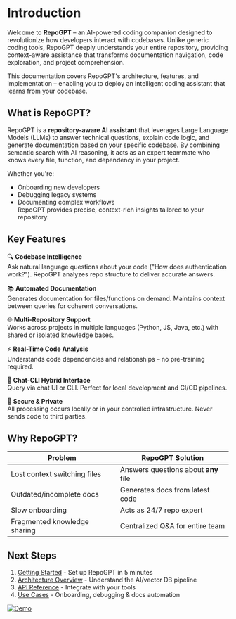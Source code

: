 # Introduction

Welcome to **RepoGPT** – an AI-powered coding companion designed to revolutionize how developers interact with codebases. Unlike generic coding tools, RepoGPT deeply understands your entire repository, providing context-aware assistance that transforms documentation navigation, code exploration, and project comprehension.

This documentation covers RepoGPT's architecture, features, and implementation – enabling you to deploy an intelligent coding assistant that learns from your codebase.

## What is RepoGPT?

RepoGPT is a **repository-aware AI assistant** that leverages Large Language Models (LLMs) to answer technical questions, explain code logic, and generate documentation based on your specific codebase. By combining semantic search with AI reasoning, it acts as an expert teammate who knows every file, function, and dependency in your project.

Whether you're:
- Onboarding new developers
- Debugging legacy systems
- Documenting complex workflows  
RepoGPT provides precise, context-rich insights tailored to your repository.

## Key Features

🔍 **Codebase Intelligence**  
Ask natural language questions about your code ("How does authentication work?"). RepoGPT analyzes repo structure to deliver accurate answers.

📚 **Automated Documentation**  
Generates documentation for files/functions on demand. Maintains context between queries for coherent conversations.

🌐 **Multi-Repository Support**  
Works across projects in multiple languages (Python, JS, Java, etc.) with shared or isolated knowledge bases.

⚡ **Real-Time Code Analysis**  
Understands code dependencies and relationships – no pre-training required.

🤖 **Chat-CLI Hybrid Interface**  
Query via chat UI or CLI. Perfect for local development and CI/CD pipelines.

🔐 **Secure & Private**  
All processing occurs locally or in your controlled infrastructure. Never sends code to third parties.

## Why RepoGPT?

| Problem                          | RepoGPT Solution                     |
|----------------------------------|--------------------------------------|
| Lost context switching files     | Answers questions about **any** file |
| Outdated/incomplete docs         | Generates docs from latest code      |
| Slow onboarding                  | Acts as 24/7 repo expert             |
| Fragmented knowledge sharing     | Centralized Q&A for entire team      |

## Next Steps

1. [Getting Started](getting_started.md) - Set up RepoGPT in 5 minutes  
2. [Architecture Overview](architecture.md) - Understand the AI/vector DB pipeline  
3. [API Reference](api.md) - Integrate with your tools  
4. [Use Cases](use_cases.md) - Onboarding, debugging & docs automation  

[![Demo](https://img.shields.io/badge/Demo-Live_Example-green?style=for-the-badge)](demo.md)